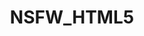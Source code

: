 ---
title: NSFW_HTML5
crosslinks:
- BustyNaturalPornstars
- RayleneX
- PornOrder
- PornstarsOnly
- PORN4U
- pornID
- JavPreview
- NSFWebms
- SpankSafe
- youtubefactsbot
- HotWithSauce
- xSe
- whynotasource
- botwatch
- nsfw_gifs
- MassdropBot
- PornStarletHQ
- porninfifteenseconds
- NSFW_GIF
- VXJunkies
---